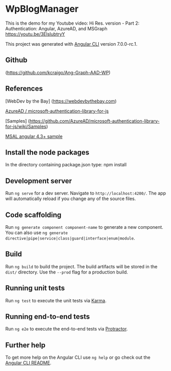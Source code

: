 # WpBlogManager
This is the demo for my Youtube video:
Hi Res. version - Part 2: Authentication: Angular, AzureAD, and MSGraph
https://youtu.be/3ElsIubtryY

This project was generated with [Angular CLI](https://github.com/angular/angular-cli) version 7.0.0-rc.1.


## Github 
(https://github.com/kcraigo/Ang-Graph-AAD-WP)

## References

[WebDev by the Bay] 
(https://webdevbythebay.com)


[AzureAD / microsoft-authentication-library-for-js](https://github.com/AzureAD/microsoft-authentication-library-for-js)
 
 [Samples]
 (https://github.com/AzureAD/microsoft-authentication-library-for-js/wiki/Samples)
 
 [MSAL angular 4.3+ sample](https://github.com/AzureAD/microsoft-authentication-library-for-js/tree/dev/lib/msal-angular/samples/MSALAngularDemoApp)

## Install the node packages

In the directory containing package.json type: npm install

## Development server

Run `ng serve` for a dev server. Navigate to `http://localhost:4200/`. The app will automatically reload if you change any of the source files.

## Code scaffolding

Run `ng generate component component-name` to generate a new component. You can also use `ng generate directive|pipe|service|class|guard|interface|enum|module`.

## Build

Run `ng build` to build the project. The build artifacts will be stored in the `dist/` directory. Use the `--prod` flag for a production build.

## Running unit tests

Run `ng test` to execute the unit tests via [Karma](https://karma-runner.github.io).

## Running end-to-end tests

Run `ng e2e` to execute the end-to-end tests via [Protractor](http://www.protractortest.org/).

## Further help

To get more help on the Angular CLI use `ng help` or go check out the [Angular CLI README](https://github.com/angular/angular-cli/blob/master/README.md).
